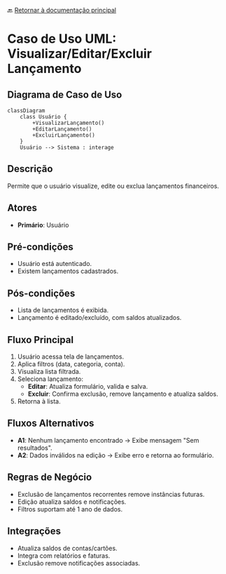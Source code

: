 🔙 [Retornar à documentação principal](../../README.md)

# Caso de Uso UML: Visualizar/Editar/Excluir Lançamento

## Diagrama de Caso de Uso

```mermaid
classDiagram
    class Usuário {
        +VisualizarLançamento()
        +EditarLançamento()
        +ExcluirLançamento()
    }
    Usuário --> Sistema : interage
```

## Descrição

Permite que o usuário visualize, edite ou exclua lançamentos financeiros.

## Atores

- **Primário**: Usuário

## Pré-condições

- Usuário está autenticado.
- Existem lançamentos cadastrados.

## Pós-condições

- Lista de lançamentos é exibida.
- Lançamento é editado/excluído, com saldos atualizados.

## Fluxo Principal

1. Usuário acessa tela de lançamentos.
2. Aplica filtros (data, categoria, conta).
3. Visualiza lista filtrada.
4. Seleciona lançamento:
   - **Editar**: Atualiza formulário, valida e salva.
   - **Excluir**: Confirma exclusão, remove lançamento e atualiza saldos.
5. Retorna à lista.

## Fluxos Alternativos

- **A1**: Nenhum lançamento encontrado → Exibe mensagem "Sem resultados".
- **A2**: Dados inválidos na edição → Exibe erro e retorna ao formulário.

## Regras de Negócio

- Exclusão de lançamentos recorrentes remove instâncias futuras.
- Edição atualiza saldos e notificações.
- Filtros suportam até 1 ano de dados.

## Integrações

- Atualiza saldos de contas/cartões.
- Integra com relatórios e faturas.
- Exclusão remove notificações associadas.
